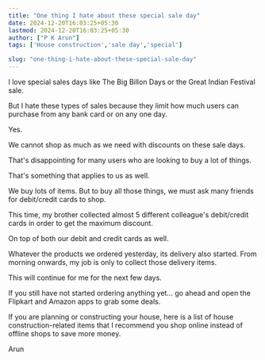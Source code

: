 ```yaml
---
title: "One thing I hate about these special sale day"
date: 2024-12-20T16:03:25+05:30
lastmod: 2024-12-20T16:03:25+05:30
author: ["P K Arun"]
tags: ['House construction','sale day','special']

slug: "one-thing-i-hate-about-these-special-sale-day"
---
```


I love special sales days like The Big Billon Days or the Great Indian Festival sale.

But I hate these types of sales because they limit how much users can purchase from any bank card or on any one day.

Yes.

We cannot shop as much as we need with discounts on these sale days.

That's disappointing for many users who are looking to buy a lot of things.

That's something that applies to us as well.

We buy lots of items. But to buy all those things, we must ask many friends for debit/credit cards to shop.

This time, my brother collected almost 5 different colleague's debit/credit cards in order to get the maximum discount.

On top of both our debit and credit cards as well.

Whatever the products we ordered yesterday, its delivery also started. From morning onwards, my job is only to collect those delivery items.

This will continue for me for the next few days.

If you still have not started ordering anything yet… go ahead and open the Flipkart and Amazon apps to grab some deals.

If you are planning or constructing your house, here is a list of house construction-related items that I recommend you shop online instead of offline shops to save more money.

Arun